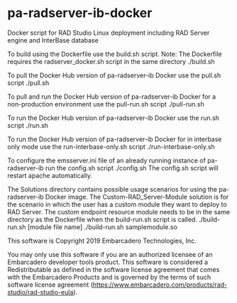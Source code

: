 # pa-radserver-ib-docker
Docker script for RAD Studio Linux deployment including RAD Server engine and InterBase database

To build using the Dockerfile use the build.sh script. Note: The Dockerfile requires the radserver_docker.sh script in the same directory
./build.sh 

To pull the Docker Hub version of pa-radserver-ib Docker use the pull.sh script
./pull.sh

To pull and run the Docker Hub version of pa-radserver-ib Docker for a non-production environment use the pull-run.sh script
./pull-run.sh

To run the Docker Hub version of pa-radserver-ib Docker use the run.sh script
./run.sh

To run the Docker Hub version of pa-radserver-ib Docker for in interbase only mode use the run-interbase-only.sh script
./run-interbase-only.sh

To configure the emsserver.ini file of an already running instance of pa-radserver-ib run the config.sh script
./config.sh
The config.sh script will restart apache automatically. 

The Solutions directory contains possible usage scenarios for using the pa-radserver-ib Docker image. 
The Custom-RAD_Server-Module solution is for the scenario in which the user has a custom module they want to deploy to RAD Server. The custom endpoint resource module needs to be in the same directory as the Dockerfile when the build-run.sh script is called. 
./build-run.sh [module file name]
./build-run.sh samplemodule.so

This software is Copyright 2019 Embarcadero Technologies, Inc.

You may only use this software if you are an authorized licensee of an Embarcadero developer tools product. This software is considered a Redistributable as defined in the software license agreement that comes with the Embarcadero Products and is governed by the terms of such software license agreement (https://www.embarcadero.com/products/rad-studio/rad-studio-eula).
